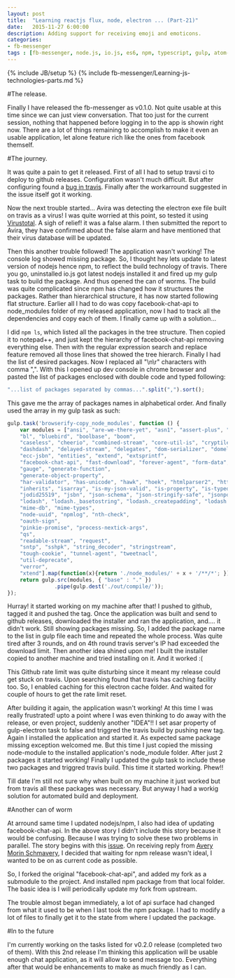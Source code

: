 ```yaml
---
layout: post
title:  "Learning reactjs flux, node, electron ... (Part-21)"
date:   2015-11-27 6:00:00
description: Adding support for receiving emoji and emoticons.
categories:
- fb-messenger
tags : [fb-messenger, node.js, io.js, es6, npm, typescript, gulp, atom-electron, hbox, vbox]
---
```

{% include JB/setup %}
{% include fb-messenger/Learning-js-technologies-parts.md %}

#The release.

<p class="first" markdown="1">
    Finally I have released the fb-messenger as v0.1.0. Not quite usable at this time since we can just view conversation.
    That too just for the current session, nothing that happened before logging in to the app is showin right now. There are a lot of things remaining
    to accomplish to make it even an usable application, let alone feature rich like the ones from facebook themself.
</p>

#The journey.

It was quite a pain to get it released. First of all I had to setup travsi ci to deploy to github releases. Configuration wasn't much difficult.
But after configuring found a [bug in travis](https://github.com/travis-ci/travis-ci/issues/5145). Finally after the workarround suggested in the issue itself got it working.

Now the next trouble started... Avira was detecting the electron exe file built on travis as a virus! I was quite worried at this point, so tested it using 
[Virustotal](https://www.virustotal.com/). A sigh of relief! it was a false alarm. I then submitted the report to Avira, they have confirmed about the false alarm and have mentioned
that their virus database will be updated.

Then this another trouble followed! The application wasn't working! The console log showed missing package. So, I thought hey lets update to latest version of nodejs hence npm, to 
reflect the build technology of travis. There you go, uninstalled io.js got latest nodejs installed it and fired up my gulp task to build the package. And thus opened the can of worms.
The build was quite complicated since npm has changed how it structures the packages. Rather than hierarchical structure, it has now started following flat structure. Earlier all I had
to do was copy facebook-chat-api to node_modules folder of my released application, now I had to track all the dependencies and copy each of them. I finally came up with a solution...

I did ```npm ls```, which listed all the packages in the tree structure. Then copied it to notepad++, and just kept the hierarchy of facebook-chat-api removing everything else. Then with
the regular expression search and replace feature removed all those lines that showed the tree hierarch. Finally I had the list of desired packages. Now I replaced all "\n\r" characters
with comma ",". With this I opened up dev console in chrome browser and pasted the list of packages enclosed with double code and typed following:

```js
"...list of packages separated by commas...".split(",").sort();
```
This gave me the array of packages names in alphabetical order. And finally used the array in my gulp task as such:

```js
gulp.task('browserify-copy_node_modules', function () {
    var modules = ["ansi", "are-we-there-yet", "asn1", "assert-plus", "assert-plus", "async", "aws-sign2", 
    "bl", "bluebird", "boolbase", "boom", 
    "caseless", "cheerio", "combined-stream", "core-util-is", "cryptiles", "css-select", "css-what", 
    "dashdash", "delayed-stream", "delegates", "dom-serializer", "domelementtype","domhandler", "domutils", 
    "ecc-jsbn", "entities", "extend", "extsprintf", 
    "facebook-chat-api", "fast-download", "forever-agent", "form-data", "form-data-rc3", 
    "gauge", "generate-function", 
    "generate-object-property", 
    "har-validator", "has-unicode", "hawk", "hoek", "htmlparser2", "http-signature", 
    "inherits", "isarray", "is-my-json-valid", "is-property", "is-typedarray", "isstream", 
    "jodid25519", "jsbn", "json-schema", "json-stringify-safe", "jsonpointer", "jsprim", 
    "lodash", "lodash._basetostring", "lodash._createpadding", "lodash.pad", "lodash.padleft", "lodash.padright", "lodash.repeat", 
    "mime-db", "mime-types", 
    "node-uuid", "npmlog", "nth-check", 
    "oauth-sign", 
    "pinkie-promise", "process-nextick-args",
    "qs", 
    "readable-stream", "request", 
    "sntp", "sshpk", "string_decoder", "stringstream", 
    "tough-cookie", "tunnel-agent", "tweetnacl", 
    "util-deprecate", 
    "verror", 
    "xtend"].map(function(x){return './node_modules/' + x + '/**/*'; });
    return gulp.src(modules, { "base" : "." })
               .pipe(gulp.dest('./out/compile/'));
});
```
Hurray! it started working on my machine after that! I pushed to github, tagged it and pushed the tag. Once the application was built and send to github
releases, downloaded the installer and ran the application, and.... it didn't work. Still showing packages missing. So, I added the package name to the
list in gulp file each time and repeated the whole process. Was quite tired after 3 rounds, and on 4th round travis server's IP had exceeded the download limit.
Then another idea shined upon me! I built the installer copied to another machine and tried installing on it. And it worked :(

This Github rate limit was quite disturbing since it meant my release could get stuck on travis. Upon searching found that travis has caching facility too. So,
I enabled caching for this electron cache folder. And waited for couple of hours to get the rate limit reset.

After building it again, the application wasn't working! At this time I was really frustrated! upto a point where I was even thinking to do away with the release, or
even project, suddenly another "IDEA"!! I set asar property of gulp-electron task to false and triggred the travis build by pushing new tag. Again I installed the application
and started it. As expected same package missing exception welcomed me. But this time I just copied the missing node-module to the installed application's node_module folder.
After just 2 packages it started working! Finally I updated the gulp task to include these two packages and triggred travis build. This time it started working. Phew!!

Till date I'm still not sure why when built on my machine it just worked but from travis all these packages was necessary. But anyway I had a workig solution for
automated build and deployment.

#Another can of worm

At arround same time I updated nodejs/npm, I also had idea of updating facebook-chat-api. In the above story I didn't include this story because it would be confusing. Because I
was trying to solve these two problems in parallel. The story begins with this [issue](https://github.com/Schmavery/facebook-chat-api/issues/104). 
On receiving reply from [Avery Morin Schmavery](https://github.com/Schmavery), I decided that waiting for npm release wasn't ideal, I wanted to be on as current code as possible.

So, I forked the original "facebook-chat-api", and added my fork as a submodule to the project. And installed npm package from that local folder. The basic idea is
I will periodically update my fork from upstream.

The trouble almost began immediately, a lot of api surface had changed from what it used to be when I last took the npm package. I had to modify a lot of files to finally get
it to the state from where I updated the package.

#In to the future

I'm currently working on the tasks listed for v0.2.0 release (completed two of them). With this 2nd release I'm thinking this application will be usable enough chat application, 
as it will allow to send message too. Everything after that would be enhancements to make as much friendly as I can.